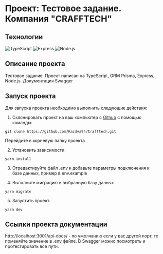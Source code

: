 # Проект: Тестовое задание. Компания "CRAFFTECH"

## Технологии

![TypeScript](https://img.shields.io/badge/TypeScript-blue?logo=TypeScript&logoColor=black&labelColor=white)
![Express](https://img.shields.io/badge/express-white?logo=express&logoColor=black)
![Node.js](https://img.shields.io/badge/Node.js-green?logo=node.js&logoColor=black)

## Описание проекта

Тестовое задание. Проект написан на TypeScript, ORM Prisma, Express, Node.js.
Документация Swagger

## Запуск проекта

Для запуска проекта необходимо выполнить следующие действия:

1. Склонировать проект на ваш компьютер с [Github](https://github.com/Razdva94/Craffftech) с помощью команды:

```
git clone https://github.com/Razdva94/Crafftech.git
```

Перейдите в корневую папку проекта

2. Установить зависимости:

```
yarn install
```

3. Отредактируйте файл .env и добавьте параметры подключения к базе данных,
   пример в env.example

4. Выполните миграцию в выбранную базу данных

```
yarn migrate
```

5. Запустить проект:

```
yarn dev
```

## Ссылки проекта документации

http://localhost:3001/api-docs/ - по умолчанию
если у вас другой порт, то поменяйте значение в .env файле. В Swagger можно посмотреть и протестировать все пути.
